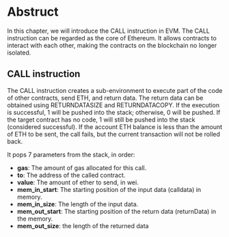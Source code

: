 # Abstruct

In this chapter, we will introduce the CALL instruction in EVM. The CALL instruction can be regarded as the core of Ethereum. It allows contracts to interact with each other, making the contracts on the blockchain no longer isolated.

## CALL instruction

The CALL instruction creates a sub-environment to execute part of the code of other contracts, send ETH, and return data. The return data can be obtained using RETURNDATASIZE and RETURNDATACOPY. If the execution is successful, 1 will be pushed into the stack;
otherwise, 0 will be pushed. If the target contract has no code, 1 will still be pushed into the stack (considered successful). If the account ETH balance is less than the amount of ETH to be sent, the call fails, but the current transaction will not be rolled back.

It pops 7 parameters from the stack, in order:<br>

- **gas**: The amount of gas allocated for this call.
- **to**: The address of the called contract.
- **value**: The amount of ether to send, in wei.
- **mem_in_start**: The starting position of the input data (calldata) in memory.
- **mem_in_size**: The length of the input data.
- **mem_out_start**: The starting position of the return data (returnData) in the memory.
- **mem_out_size**: the length of the returned data
